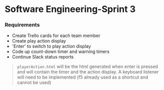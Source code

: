 # Software Engineering-Sprint 3
### Requirements 
* Create Trello cards for each team member
* Create play action display
* 'Enter' to switch to play action display
* Code up count-down timer and warning timers
* Continue Slack status reports
>`playerAction.html` will be the html generated when enter is pressed and will contain the timer and the action display. A keyboard listener will need to be implemented (f5 already used as a shortcut and cannot be used)






  
